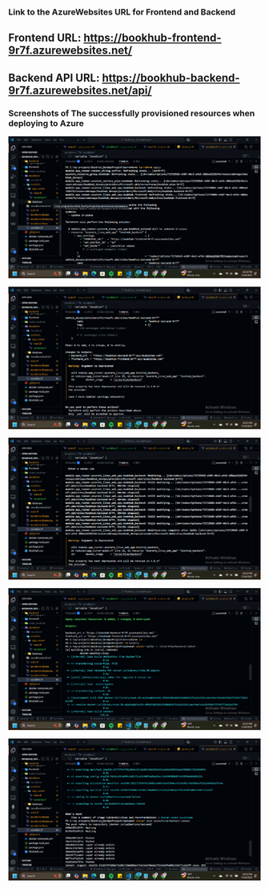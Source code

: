 ### Link to the AzureWebsites URL for Frontend and Backend

## Frontend URL: https://bookhub-frontend-9r7f.azurewebsites.net/ 

## Backend API URL: https://bookhub-backend-9r7f.azurewebsites.net/api/

### Screenshots of The successfully provisioned resources when deploying to Azure

![Terraform is applying infrastructure changes to update the bookhub_backend Azure web app](./screenshots/Screenshot1.png)

![Terraform plans to update one output and warns that the docker_image argument in azurerm_linux_web_app is deprecated and will be removed in version 4.0 of the provider due to some backend dependencies which are deprecated.](./screenshots/Screenshot2.png)

![Terraform applied the changes successfully](./screenshots/Screenshot3.png)

![Building backend images to update changes](./screenshots/Screenshot4.png)

![Pushing changes to the backend images after updating them](./screenshots/Screenshot5.png)
